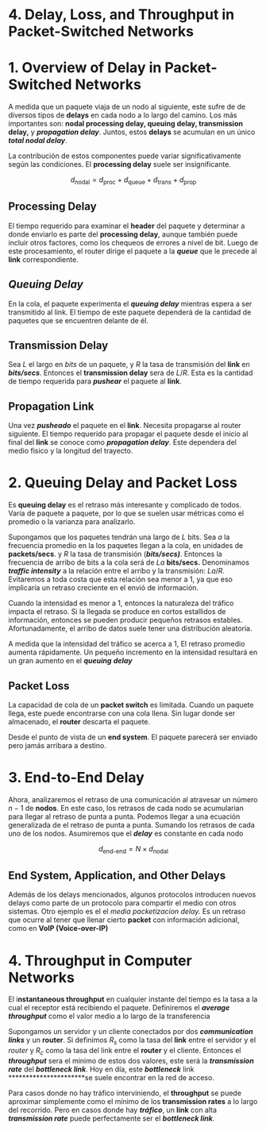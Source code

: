 # 4. Delay, Loss, and Throughput in Packet-Switched Networks

# 1. Overview of Delay in Packet-Switched Networks

A medida que un paquete viaja de un nodo al siguiente, este sufre de de diversos tipos de ******delays****** en cada nodo a lo largo del camino. Los más importantes son: ************nodal processing delay, queuing delay, transmission delay,************ y *****************propagation delay*****************. Juntos, estos ******delays****** se acumulan en un único *****************total nodal delay*****************.

La contribución de estos componentes puede variar significativamente según las condiciones. El ****************processing delay**************** suele ser insignificante.

$$
d_{\text{nodal}} = d_{\text{proc}} + d_{\text{queue}} + d_{\text{trans}} + d_{\text{prop}}
$$

## Processing Delay

El tiempo requerido para examinar el ******header****** del paquete y determinar a donde enviarlo es parte del ****************processing delay****************, aunque también puede incluir otros factores, como los chequeos de errores a nivel de bit. Luego de este procesamiento, el router dirige el paquete a la *****queue***** que le precede al ****link**** correspondiente.

## *Queuing Delay*

En la cola, el paquete experimenta el *************queuing delay************* mientras espera a ser transmitido al link. El tiempo de este paquete dependerá de la cantidad de paquetes que se encuentren delante de él.

## Transmission Delay

Sea $L$ el largo en *bits* de un paquete, y $R$ la tasa de transmisión del ****link**** en ***********bits/secs***********. Entonces el ******************transmission delay****************** sera de $L/R$. Esta es la cantidad de tiempo requerida para *******pushear******* el paquete al ****link****.

## ********************************Propagation Link********************************

Una vez *********pusheado********* el paquete en el ****link****. Necesita propagarse al router siguiente. El tiempo requerido para propagar el paquete desde el inicio al final del ****link**** se conoce como *****************propagation delay*****************. Este dependera del medio fisico y la longitud del trayecto.

# 2. Queuing Delay and Packet Loss

Es **************queuing delay************** es el retraso más interesante y complicado de todos. Varía de paquete a paquete, por lo que se suelen usar métricas como el promedio o la varianza para analizarlo.

Supongamos que los paquetes tendrán una largo de $L$ bits. Sea $a$ la frecuencia promedio en la los paquetes llegan a la cola, en unidades de ************packets/secs************. y $R$ la tasa de transmisión (***bits/secs)***. Entonces la frecuencia de arribo de bits a la cola será de $La$ **********bits/secs.********** Denominamos *****************traffic intensity***************** a la relación entre el arribo y la transmisión: $La/R$. Evitaremos a toda costa que esta relación sea menor a 1, ya que eso implicaría un retraso creciente en el envió de información. 

Cuando la intensidad es menor a 1, entonces la naturaleza del tráfico impacta el retraso. Si la llegada se produce en cortos estallidos de información, entonces se pueden producir pequeños retrasos estables. Afortunadamente, el arribo de datos suele tener una distribución aleatoria.

A medida que la intensidad del tráfico se acerca a 1, El retraso promedio aumenta rápidamente. Un pequeño incremento en la intensidad resultará en un gran aumento en el *****queuing***** *****delay*****

## Packet Loss

La capacidad de cola de un ********packet switch******** es limitada. Cuando un paquete llega, este puede encontrarse con una cola llena. Sin lugar donde ser almacenado, el ******router****** descarta el paquete.

Desde el punto de vista de un **********end system**********. El paquete parecerá ser enviado pero jamás arribara a destino.

# 3. End-to-End Delay

Ahora, analizaremos el retraso de una comunicación al atravesar un número $n{-}1$ de **nodos**. En este caso, los retrasos de cada nodo se acumularian para llegar al retraso de punta a punta. Podemos llegar a una ecuación generalizada de el retraso de punta a punta. Sumando los retrasos de cada uno de los nodos. Asumiremos que el *****delay***** es constante en cada nodo

$$
d_{\text{end-end}} = N\times d_{\text{nodal}}
$$

## End System, Application, and Other Delays

Además de los delays mencionados, algunos protocolos introducen nuevos delays como parte de un protocolo para compartir el medio con otros sistemas. Otro ejemplo es el el *media packetizacion delay.* Es un retraso que ocurre al tener que llenar cierto ******packet****** con información adicional, como en **VoIP (Voice-over-IP)**

# 4. Throughput in Computer Networks

El i****nstantaneous throughput**** en cualquier instante del tiempo es la tasa a la cual el receptor está recibiendo el paquete. Definiremos el *****************average throughput***************** como el valor medio a lo largo de la transferencia

Supongamos un servidor y un cliente conectados por dos *********************communication links********************* y un ******router******. Si definimos $R_s$ como la tasa del ****link**** entre el servidor y el *router* y $R_c$ como la tasa del link entre el ******router****** y el cliente. Entonces el ***********throughput*********** sera el minimo de estos dos valores, este será la *****************transmission rate***************** del ***************bottleneck link***************. Hoy en día, este ***********bottleneck*********** link **********************se suele encontrar en la red de acceso.

Para casos donde no hay tráfico interviniendo, el **********throughput********** se puede aproximar simplemente como el mínimo de los ******************transmission rates****************** a lo largo del recorrido. Pero en casos donde hay *******tráfico*******, un ****link**** con alta *****************transmission rate***************** puede perfectamente ser el ***************bottleneck link***************.